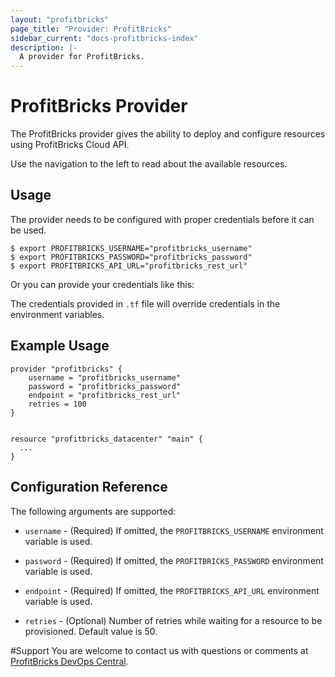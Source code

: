 ```yaml
---
layout: "profitbricks"
page_title: "Provider: ProfitBricks"
sidebar_current: "docs-profitbricks-index"
description: |-
  A provider for ProfitBricks.
---
```


# ProfitBricks Provider

The ProfitBricks provider gives the ability to deploy and configure resources using ProfitBricks Cloud API.

Use the navigation to the left to read about the available resources.


## Usage

The provider needs to be configured with proper credentials before it can be used.


```
$ export PROFITBRICKS_USERNAME="profitbricks_username" 
$ export PROFITBRICKS_PASSWORD="profitbricks_password"
$ export PROFITBRICKS_API_URL="profitbricks_rest_url"
```

Or you can provide your credentials like this:


The credentials provided in `.tf` file will override credentials in the environment variables.

## Example Usage


```
provider "profitbricks" {
    username = "profitbricks_username"
    password = "profitbricks_password"
    endpoint = "profitbricks_rest_url"
    retries = 100
}


resource "profitbricks_datacenter" "main" {
  ...
}   
```


## Configuration Reference 

The following arguments are supported:

* `username` - (Required) If omitted, the `PROFITBRICKS_USERNAME` environment variable is used.
    
* `password` - (Required) If omitted, the `PROFITBRICKS_PASSWORD` environment variable is used.

* `endpoint` - (Required) If omitted, the `PROFITBRICKS_API_URL` environment variable is used.

* `retries` - (Optional) Number of retries while waiting for a resource to be provisioned. Default value is 50.

    
#Support
You are welcome to contact us with questions or comments at [ProfitBricks DevOps Central](https://devops.profitbricks.com/).